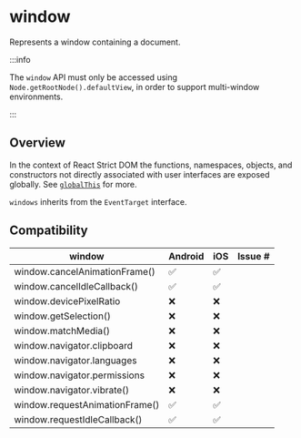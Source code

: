 # window

<p className="text-xl">Represents a window containing a document.</p>

:::info

The `window` API must only be accessed using `Node.getRootNode().defaultView`, in order to support multi-window environments.

:::

## Overview

In the context of React Strict DOM the functions, namespaces, objects, and constructors not directly associated with user interfaces are exposed globally. See [`globalThis`](/api/other/common-min-api) for more.

`windows` inherits from the `EventTarget` interface.

## Compatibility

| window | Android | iOS | Issue # |
| ---- | ---- | ---- | ---- |
| window.cancelAnimationFrame() | ✅ | ✅ | |
| window.cancelIdleCallback() | ✅ | ✅ | |
| window.devicePixelRatio | ❌ | ❌ | |
| window.getSelection() | ❌ | ❌ | |
| window.matchMedia() | ❌ | ❌ | |
| window.navigator.clipboard | ❌ | ❌ | |
| window.navigator.languages | ❌ | ❌ | |
| window.navigator.permissions | ❌ | ❌ | |
| window.navigator.vibrate() | ❌ | ❌ | |
| window.requestAnimationFrame() | ✅ | ✅ | |
| window.requestIdleCallback() | ✅ | ✅ | |
